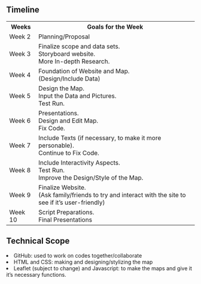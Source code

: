 <h2> Timeline </h2>

</h2><table>
    <tr>
        <th>Weeks</th>
        <th>Goals for the Week</th>
    </tr>
    <tr>
        <td>Week 2</td>
        <td>Planning/Proposal</td>
    </tr>
    <tr>
        <td>Week 3</td>
        <td>Finalize scope and data sets. <br> Storyboard website. <br> More In-depth Research.
        </td>
    </tr>
    <tr>
        <td>Week 4</td>
        <td>Foundation of Website and Map. <br> (Design/Include Data)
        </td>
    </tr>
    <tr>
        <td>Week 5</td>
        <td>Design the Map. <br> Input the Data and Pictures.<br> Test Run. </td>
    </tr>
    <tr>
        <td>Week 6</td>
        <td>Presentations. <br>Design and Edit Map. <br> Fix Code.</td>
    </tr>
    <tr>
        <td>Week 7</td>
        <td>Include Texts (if necessary, to make it more personable). <br>Continue to Fix Code.</td>
    </tr>
    <tr>
        <td>Week 8</td>
        <td>Include Interactivity Aspects. <br>Test Run. <br>Improve the Design/Style of the Map.</td>
    </tr>
    <tr>
        <td>Week 9</td>
        <td>Finalize Website. <br>(Ask family/friends to try and interact with the site to see if it’s user-friendly)
        </td>
    </tr>
    <tr>
        <td>Week 10</td>
        <td>Script Preparations. <br>Final Presentations</td>
    </tr>
   
</table>

<h2>Technical Scope</h2>

<li>GitHub: used to work on codes together/collaborate </li>
<li>HTML and CSS: making and designing/stylizing the map </li>
<li>Leaflet (subject to change) and Javascript: to make the maps and give it it’s necessary functions.</li>
